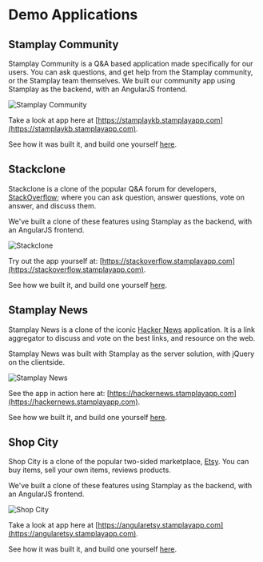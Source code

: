 # Demo Applications

## Stamplay Community

Stamplay Community is a Q&amp;A based application made specifically for our users. You can ask questions, and get help from the Stamplay community, or the Stamplay team themselves. We built our community app using Stamplay as the backend, with an AngularJS frontend.

![Stamplay Community](/images/stamplay_community.png)

Take a look at app here at [https://stamplaykb.stamplayapp.com](https://stamplaykb.stamplayapp.com).

See how it was built it, and build one yourself [here](https://blog.stamplay.com/build-a-community-platform-with-angular-and-stamplay).



## Stackclone

Stackclone is a clone of the popular Q&amp;A forum for developers, [StackOverflow](https://stackoverflow.com/); where you can ask question, answer questions, vote on answer, and discuss them.

We've built a clone of these features using Stamplay as the backend, with an AngularJS frontend.

![Stackclone](/images/stackoverflow_clone.png)

Try out the app yourself at: [https://stackoverflow.stamplayapp.com](https://stackoverflow.stamplayapp.com).

See how we built it, and build one yourself [here](https://blog.stamplay.com/create-a-qa-app-like-stackoverflow-with-angularjs/).


## Stamplay News

Stamplay News is a clone of the iconic [Hacker News](https://news.ycombinator.com/) application. It is a link aggregator to discuss and vote on the best links, and resource on the web.

Stamplay News was built with Stamplay as the server solution, with jQuery on the clientside.

![Stamplay News](/images/hackernews_clone.png)

See the app in action here at: [https://hackernews.stamplayapp.com](https://hackernews.stamplayapp.com).

See how we built it, and build one yourself [here](http://stackshare.io/stamplay/building-a-hacker-news-clone-without-writing-any-backend-code).


## Shop City

Shop City is a clone of the popular two-sided marketplace, [Etsy](https://www.etsy.com/). You can buy items, sell your own items, reviews products.

We've built a clone of these features using Stamplay as the backend, with an AngularJS frontend.

![Shop City](/images/etsy_clone.png)

Take a look at app here at [https://angularetsy.stamplayapp.com](https://angularetsy.stamplayapp.com).

See how it was built it, and build one yourself [here](https://scotch.io/tutorials/build-an-etsy-clone-with-angular-and-stamplay-part-1).

